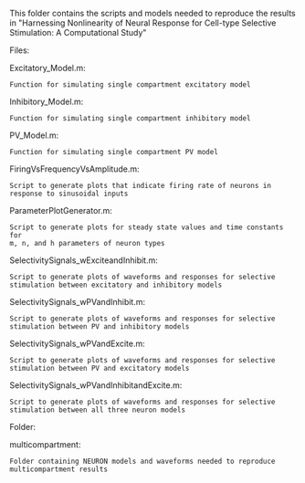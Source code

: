 This folder contains the scripts and models needed to reproduce the results
in "Harnessing Nonlinearity of Neural Response for Cell-type Selective
Stimulation: A Computational Study"

Files:

Excitatory_Model.m:

    Function for simulating single compartment excitatory model

Inhibitory_Model.m:

    Function for simulating single compartment inhibitory model

PV_Model.m:

    Function for simulating single compartment PV model

FiringVsFrequencyVsAmplitude.m:

    Script to generate plots that indicate firing rate of neurons in 
    response to sinusoidal inputs

ParameterPlotGenerator.m:

    Script to generate plots for steady state values and time constants for
    m, n, and h parameters of neuron types

SelectivitySignals_wExciteandInhibit.m:

    Script to generate plots of waveforms and responses for selective
    stimulation between excitatory and inhibitory models

SelectivitySignals_wPVandInhibit.m:

    Script to generate plots of waveforms and responses for selective
    stimulation between PV and inhibitory models

SelectivitySignals_wPVandExcite.m:

    Script to generate plots of waveforms and responses for selective
    stimulation between PV and excitatory models

SelectivitySignals_wPVandInhibitandExcite.m:

    Script to generate plots of waveforms and responses for selective
    stimulation between all three neuron models

Folder:

multicompartment:

    Folder containing NEURON models and waveforms needed to reproduce
    multicompartment results
    

